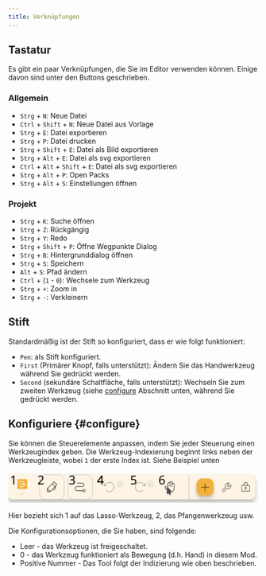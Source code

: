 ```yaml
---
title: Verknüpfungen
---
```


## Tastatur

Es gibt ein paar Verknüpfungen, die Sie im Editor verwenden können.
Einige davon sind unter den Buttons geschrieben.

### Allgemein

- `Strg` + `N`: Neue Datei
- `Ctrl` + `Shift` + `N`: Neue Datei aus Vorlage
- `Strg` + `E`: Datei exportieren
- `Strg` + `P`: Datei drucken
- `Strg` + `Shift` + `E`: Datei als Bild exportieren
- `Strg` + `Alt` + `E`: Datei als svg exportieren
- `Ctrl` + `Alt` + `Shift` + `E`: Datei als svg exportieren
- `Strg` + `Alt` + `P`: Open Packs
- `Strg` + `Alt` + `S`: Einstellungen öffnen

### Projekt

- `Strg` + `K`: Suche öffnen
- `Strg` + `Z`: Rückgängig
- `Strg` + `Y`: Redo
- `Strg` + `Shift` + `P`: Öffne Wegpunkte Dialog
- `Strg` + `B`: Hintergrunddialog öffnen
- `Strg` + `S`: Speichern
- `Alt` + `S`: Pfad ändern
- `Ctrl` + (`1` - `0`): Wechsele zum Werkzeug
- `Strg` + `+`: Zoom in
- `Strg` + `-`: Verkleinern

## Stift

Standardmäßig ist der Stift so konfiguriert, dass er wie folgt funktioniert:

- `Pen`: als Stift konfiguriert.
- `First` (Primärer Knopf, falls unterstützt): Ändern Sie das Handwerkzeug während Sie gedrückt werden.
- `Second` (sekundäre Schaltfläche, falls unterstützt): Wechseln Sie zum zweiten Werkzeug (siehe [configure](#configure) Abschnitt unten, während Sie gedrückt werden.

## Konfiguriere {#configure}

Sie können die Steuerelemente anpassen, indem Sie jeder Steuerung einen Werkzeugindex geben. Die Werkzeug-Indexierung beginnt links neben der Werkzeugleiste, wobei `1` der erste Index ist. Siehe Beispiel unten

![Toolbar nummeriert](toolbar_numbered.png)

Hier bezieht sich 1 auf das Lasso-Werkzeug, 2, das Pfangenwerkzeug usw.

Die Konfigurationsoptionen, die Sie haben, sind folgende:

- Leer - das Werkzeug ist freigeschaltet.
- 0 - das Werkzeug funktioniert als Bewegung (d.h. Hand) in diesem Mod.
- Positive Nummer - Das Tool folgt der Indizierung wie oben beschrieben.
